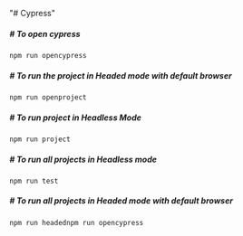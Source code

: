 "# Cypress" 

##### # To open cypress
`npm run opencypress`

##### # To run the project in Headed mode with default browser
`npm run openproject`

##### # To run project in Headless Mode
`npm run project`

##### # To run all projects in Headless mode
`npm run test`

##### # To run all projects in Headed mode with default browser
`npm run headednpm run opencypress`